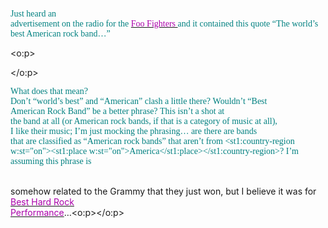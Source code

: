 <span style="COLOR: teal; FONT-FAMILY: 'Trebuchet MS'">Just heard an<br /> advertisement on the radio for the <a href="http://www.foofighters.com"><font color="#aa00aa">Foo Fighters </font></a>and it contained this quote &#8220;The world&#8217;s<br /> best American rock band&#8230;&#8221;</span>
				  
<?xml:namespace prefix = o ns = 
"urn:schemas-microsoft-com:office:office" /?>


				  
<o:p>
				  
</o:p> 

<span style="COLOR: teal; FONT-FAMILY: 'Trebuchet MS'">What does that mean?<br /> Don&#8217;t &#8220;world&#8217;s best&#8221; and &#8220;American&#8221; clash a little there?&nbsp;Wouldn&#8217;t &#8220;Best<br /> American&nbsp;Rock Band&#8221;&nbsp;be a better&nbsp;phrase?&nbsp;This isn&#8217;t a shot at<br /> the band at all (or American rock bands, if that is a category of music at all),<br /> I like their music; I&#8217;m just mocking&nbsp;the phrasing&#8230; are there are bands<br /> that are classified as &#8220;American rock bands&#8221; that aren&#8217;t from <?xml:namespace 
prefix = st1 ns = "urn:schemas-microsoft-com:office:smarttags" 
/?><st1:country-region w:st="on"><st1:place w:st="on">America</st1:place></st1:country-region>? I&#8217;m assuming this phrase is

<br /> somehow related to the Grammy that they just won, but I believe it was for <a href="http://entertainment.msn.com/news/article.aspx?news=111227"><font color="#aa00aa">Best Hard Rock<br /> Performance</font></a>&#8230;</span><o:p></o:p>